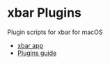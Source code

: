 # xbar Plugins

Plugin scripts for xbar for macOS

- [xbar app](https://xbarapp.com)
- [Plugins guide](https://github.com/matryer/xbar-plugins/blob/main/CONTRIBUTING.md)

